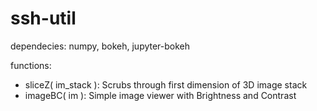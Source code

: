 # ssh-util

dependecies: numpy, bokeh, jupyter-bokeh

functions:
- sliceZ( im_stack ): Scrubs through first dimension of 3D image stack
- imageBC( im ): Simple image viewer with Brightness and Contrast 
